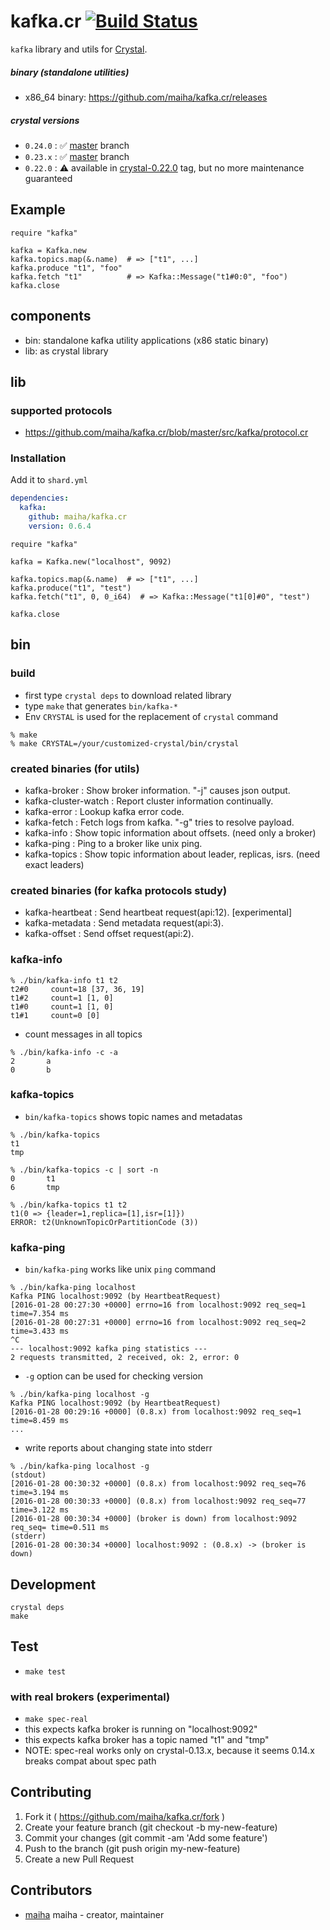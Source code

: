 # kafka.cr [![Build Status](https://travis-ci.org/maiha/kafka.cr.svg?branch=master)](https://travis-ci.org/maiha/kafka.cr)

`kafka` library and utils for [Crystal](http://crystal-lang.org/).

##### binary (standalone utilities)
- x86_64 binary: https://github.com/maiha/kafka.cr/releases

##### crystal versions
- `0.24.0` : :white_check_mark: [master](https://github.com/maiha/kafka.cr) branch
- `0.23.x` : :white_check_mark: [master](https://github.com/maiha/kafka.cr) branch
- `0.22.0` : :warning: available in [crystal-0.22.0](https://github.com/maiha/kafka.cr/tree/crystal-0.22.0) tag, but no more maintenance guaranteed

## Example

```crystal
require "kafka"

kafka = Kafka.new
kafka.topics.map(&.name)  # => ["t1", ...]
kafka.produce "t1", "foo"
kafka.fetch "t1"          # => Kafka::Message("t1#0:0", "foo")
kafka.close
```

## components

- bin: standalone kafka utility applications (x86 static binary)
- lib: as crystal library

## lib

### supported protocols
- https://github.com/maiha/kafka.cr/blob/master/src/kafka/protocol.cr

### Installation

Add it to `shard.yml`

```yml
dependencies:
  kafka:
    github: maiha/kafka.cr
    version: 0.6.4
```

```crystal
require "kafka"

kafka = Kafka.new("localhost", 9092)

kafka.topics.map(&.name)  # => ["t1", ...]
kafka.produce("t1", "test")
kafka.fetch("t1", 0, 0_i64)  # => Kafka::Message("t1[0]#0", "test")

kafka.close
```

## bin

### build

- first type `crystal deps` to download related library
- type `make` that generates `bin/kafka-*`
- Env `CRYSTAL` is used for the replacement of `crystal` command

```shell
% make
% make CRYSTAL=/your/customized-crystal/bin/crystal
```

### created binaries (for utils)

- kafka-broker : Show broker information. "-j" causes json output.
- kafka-cluster-watch : Report cluster information continually.
- kafka-error : Lookup kafka error code.
- kafka-fetch : Fetch logs from kafka. "-g" tries to resolve payload.
- kafka-info : Show topic information about offsets. (need only a broker)
- kafka-ping : Ping to a broker like unix ping.
- kafka-topics : Show topic information about leader, replicas, isrs. (need exact leaders)

### created binaries (for kafka protocols study)

- kafka-heartbeat : Send heartbeat request(api:12). [experimental]
- kafka-metadata : Send metadata request(api:3).
- kafka-offset : Send offset request(api:2).

### kafka-info

```
% ./bin/kafka-info t1 t2
t2#0     count=18 [37, 36, 19]
t1#2     count=1 [1, 0]
t1#0     count=1 [1, 0]
t1#1     count=0 [0]
```

- count messages in all topics

```
% ./bin/kafka-info -c -a
2       a
0       b
```

### kafka-topics

- `bin/kafka-topics` shows topic names and metadatas

```
% ./bin/kafka-topics
t1
tmp

% ./bin/kafka-topics -c | sort -n
0       t1
6       tmp

% ./bin/kafka-topics t1 t2
t1(0 => {leader=1,replica=[1],isr=[1]})
ERROR: t2(UnknownTopicOrPartitionCode (3))
```

### kafka-ping

- `bin/kafka-ping` works like unix `ping` command

```
% ./bin/kafka-ping localhost
Kafka PING localhost:9092 (by HeartbeatRequest)
[2016-01-28 00:27:30 +0000] errno=16 from localhost:9092 req_seq=1 time=7.354 ms
[2016-01-28 00:27:31 +0000] errno=16 from localhost:9092 req_seq=2 time=3.433 ms
^C
--- localhost:9092 kafka ping statistics ---
2 requests transmitted, 2 received, ok: 2, error: 0
```

- `-g` option can be used for checking version

```
% ./bin/kafka-ping localhost -g
Kafka PING localhost:9092 (by HeartbeatRequest)
[2016-01-28 00:29:16 +0000] (0.8.x) from localhost:9092 req_seq=1 time=8.459 ms
...
```

- write reports about changing state into stderr

```
% ./bin/kafka-ping localhost -g
(stdout)
[2016-01-28 00:30:32 +0000] (0.8.x) from localhost:9092 req_seq=76 time=3.194 ms
[2016-01-28 00:30:33 +0000] (0.8.x) from localhost:9092 req_seq=77 time=3.122 ms
[2016-01-28 00:30:34 +0000] (broker is down) from localhost:9092 req_seq= time=0.511 ms
(stderr)
[2016-01-28 00:30:34 +0000] localhost:9092 : (0.8.x) -> (broker is down)
```

## Development

```
crystal deps
make
```

## Test

- `make test`

### with real brokers (experimental)

- `make spec-real`
- this expects kafka broker is running on "localhost:9092"
- this expects kafka broker has a topic named "t1" and "tmp"
- NOTE: spec-real works only on crystal-0.13.x, because it seems 0.14.x breaks compat about spec path

## Contributing

1. Fork it ( https://github.com/maiha/kafka.cr/fork )
2. Create your feature branch (git checkout -b my-new-feature)
3. Commit your changes (git commit -am 'Add some feature')
4. Push to the branch (git push origin my-new-feature)
5. Create a new Pull Request

## Contributors

- [maiha](https://github.com/maiha) maiha - creator, maintainer
